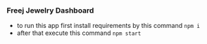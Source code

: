 ### Freej Jewelry Dashboard

- to run this app first install requirements by this command `npm i`
- after that execute this command `npm start`